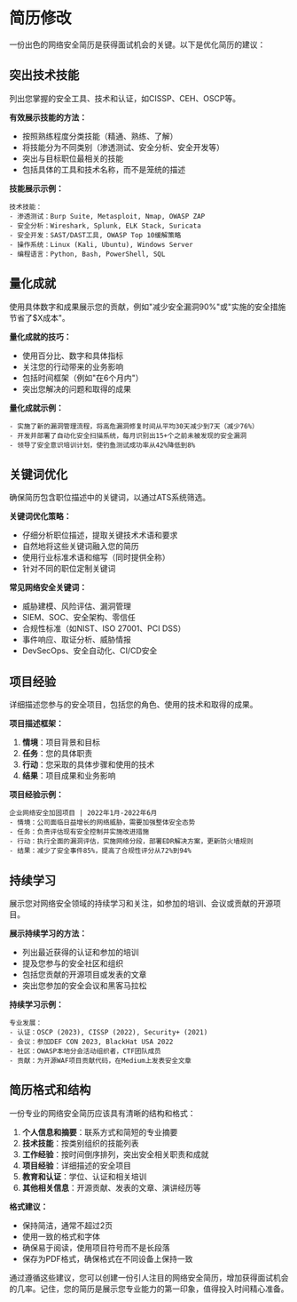 # 简历修改

一份出色的网络安全简历是获得面试机会的关键。以下是优化简历的建议：

## 突出技术技能

列出您掌握的安全工具、技术和认证，如CISSP、CEH、OSCP等。

**有效展示技能的方法：**

- 按照熟练程度分类技能（精通、熟练、了解）
- 将技能分为不同类别（渗透测试、安全分析、安全开发等）
- 突出与目标职位最相关的技能
- 包括具体的工具和技术名称，而不是笼统的描述

**技能展示示例：**

```
技术技能：
- 渗透测试：Burp Suite, Metasploit, Nmap, OWASP ZAP
- 安全分析：Wireshark, Splunk, ELK Stack, Suricata
- 安全开发：SAST/DAST工具, OWASP Top 10缓解策略
- 操作系统：Linux (Kali, Ubuntu), Windows Server
- 编程语言：Python, Bash, PowerShell, SQL
```

## 量化成就

使用具体数字和成果展示您的贡献，例如"减少安全漏洞90%"或"实施的安全措施节省了$X成本"。

**量化成就的技巧：**

- 使用百分比、数字和具体指标
- 关注您的行动带来的业务影响
- 包括时间框架（例如"在6个月内"）
- 突出您解决的问题和取得的成果

**量化成就示例：**

```
- 实施了新的漏洞管理流程，将高危漏洞修复时间从平均30天减少到7天（减少76%）
- 开发并部署了自动化安全扫描系统，每月识别出15+个之前未被发现的安全漏洞
- 领导了安全意识培训计划，使钓鱼测试成功率从42%降低到8%
```

## 关键词优化

确保简历包含职位描述中的关键词，以通过ATS系统筛选。

**关键词优化策略：**

- 仔细分析职位描述，提取关键技术术语和要求
- 自然地将这些关键词融入您的简历
- 使用行业标准术语和缩写（同时提供全称）
- 针对不同的职位定制关键词

**常见网络安全关键词：**

- 威胁建模、风险评估、漏洞管理
- SIEM、SOC、安全架构、零信任
- 合规性标准（如NIST、ISO 27001、PCI DSS）
- 事件响应、取证分析、威胁情报
- DevSecOps、安全自动化、CI/CD安全

## 项目经验

详细描述您参与的安全项目，包括您的角色、使用的技术和取得的成果。

**项目描述框架：**

1. **情境**：项目背景和目标
2. **任务**：您的具体职责
3. **行动**：您采取的具体步骤和使用的技术
4. **结果**：项目成果和业务影响

**项目经验示例：**

```
企业网络安全加固项目 | 2022年1月-2022年6月
- 情境：公司面临日益增长的网络威胁，需要加强整体安全态势
- 任务：负责评估现有安全控制并实施改进措施
- 行动：执行全面的漏洞评估，实施网络分段，部署EDR解决方案，更新防火墙规则
- 结果：减少了安全事件85%，提高了合规性评分从72%到94%
```

## 持续学习

展示您对网络安全领域的持续学习和关注，如参加的培训、会议或贡献的开源项目。

**展示持续学习的方法：**

- 列出最近获得的认证和参加的培训
- 提及您参与的安全社区和组织
- 包括您贡献的开源项目或发表的文章
- 突出您参加的安全会议和黑客马拉松

**持续学习示例：**

```
专业发展：
- 认证：OSCP (2023), CISSP (2022), Security+ (2021)
- 会议：参加DEF CON 2023, BlackHat USA 2022
- 社区：OWASP本地分会活动组织者，CTF团队成员
- 贡献：为开源WAF项目贡献代码，在Medium上发表安全文章
```

## 简历格式和结构

一份专业的网络安全简历应该具有清晰的结构和格式：

1. **个人信息和摘要**：联系方式和简短的专业摘要
2. **技术技能**：按类别组织的技能列表
3. **工作经验**：按时间倒序排列，突出安全相关职责和成就
4. **项目经验**：详细描述的安全项目
5. **教育和认证**：学位、认证和相关培训
6. **其他相关信息**：开源贡献、发表的文章、演讲经历等

**格式建议：**

- 保持简洁，通常不超过2页
- 使用一致的格式和字体
- 确保易于阅读，使用项目符号而不是长段落
- 保存为PDF格式，确保格式在不同设备上保持一致

通过遵循这些建议，您可以创建一份引人注目的网络安全简历，增加获得面试机会的几率。记住，您的简历是展示您专业能力的第一印象，值得投入时间精心准备。